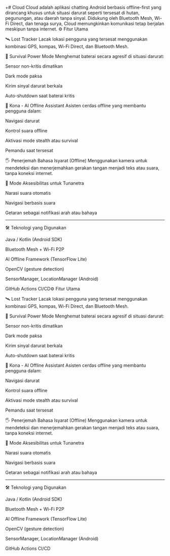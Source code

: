 +# Cloud
Cloud adalah aplikasi chatting Android berbasis offline-first yang dirancang khusus untuk situasi darurat seperti tersesat di hutan, pegunungan, atau daerah tanpa sinyal. Didukung oleh Bluetooth Mesh, Wi-Fi Direct, dan tenaga surya, Cloud memungkinkan komunikasi tetap berjalan meskipun tanpa internet. ⚙️ Fitur Utama

🛰️ Lost Tracker
Lacak lokasi pengguna yang tersesat menggunakan kombinasi GPS, kompas, Wi-Fi Direct, dan Bluetooth Mesh.

🔋 Survival Power Mode
Menghemat baterai secara agresif di situasi darurat:

Sensor non-kritis dimatikan

Dark mode paksa

Kirim sinyal darurat berkala

Auto-shutdown saat baterai kritis


🧠 Kona - AI Offline Assistant
Asisten cerdas offline yang membantu pengguna dalam:

Navigasi darurat

Kontrol suara offline

Aktivasi mode stealth atau survival

Pemandu saat tersesat


🖐️ Penerjemah Bahasa Isyarat (Offline)
Menggunakan kamera untuk mendeteksi dan menerjemahkan gerakan tangan menjadi teks atau suara, tanpa koneksi internet.

🦯 Mode Aksesibilitas untuk Tunanetra

Narasi suara otomatis

Navigasi berbasis suara

Getaran sebagai notifikasi arah atau bahaya




---

🛠️ Teknologi yang Digunakan

Java / Kotlin (Android SDK)

Bluetooth Mesh + Wi-Fi P2P

AI Offline Framework (TensorFlow Lite)

OpenCV (gesture detection)

SensorManager, LocationManager (Android)

GitHub Actions CI/CD⚙️ Fitur Utama

🛰️ Lost Tracker
Lacak lokasi pengguna yang tersesat menggunakan kombinasi GPS, kompas, Wi-Fi Direct, dan Bluetooth Mesh.

🔋 Survival Power Mode
Menghemat baterai secara agresif di situasi darurat:

Sensor non-kritis dimatikan

Dark mode paksa

Kirim sinyal darurat berkala

Auto-shutdown saat baterai kritis


🧠 Kona - AI Offline Assistant
Asisten cerdas offline yang membantu pengguna dalam:

Navigasi darurat

Kontrol suara offline

Aktivasi mode stealth atau survival

Pemandu saat tersesat


🖐️ Penerjemah Bahasa Isyarat (Offline)
Menggunakan kamera untuk mendeteksi dan menerjemahkan gerakan tangan menjadi teks atau suara, tanpa koneksi internet.

🦯 Mode Aksesibilitas untuk Tunanetra

Narasi suara otomatis

Navigasi berbasis suara

Getaran sebagai notifikasi arah atau bahaya




---

🛠️ Teknologi yang Digunakan

Java / Kotlin (Android SDK)

Bluetooth Mesh + Wi-Fi P2P

AI Offline Framework (TensorFlow Lite)

OpenCV (gesture detection)

SensorManager, LocationManager (Android)

GitHub Actions CI/CD
